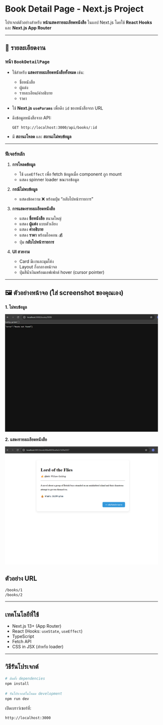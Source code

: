 # Book Detail Page - Next.js Project

โปรเจกต์ตัวอย่างสำหรับ **หน้าแสดงรายละเอียดหนังสือ** ในแอป Next.js โดยใช้ **React Hooks** และ **Next.js App Router**

---

## 📌 รายละเอียดงาน

### หน้า `BookDetailPage`

* ใช้สำหรับ **แสดงรายละเอียดหนังสือทั้งหมด** เช่น:

  * ชื่อหนังสือ
  * ผู้แต่ง
  * รายละเอียด/คำอธิบาย
  * ราคา
* ใช้ **Next.js `useParams`** เพื่อดึง `id` ของหนังสือจาก URL
* ดึงข้อมูลหนังสือจาก API:

  ```
  GET http://localhost:3000/api/books/:id
  ```
* มี **สถานะโหลด** และ **สถานะไม่พบข้อมูล**

---

### ฟีเจอร์หลัก

1. **การโหลดข้อมูล**

   * ใช้ `useEffect` เพื่อ fetch ข้อมูลเมื่อ component ถูก mount
   * แสดง spinner loader ขณะรอข้อมูล

2. **กรณีไม่พบข้อมูล**

   * แสดงข้อความ ❌ พร้อมปุ่ม “กลับไปหน้ารายการ”

3. **การแสดงรายละเอียดหนังสือ**

   * แสดง **ชื่อหนังสือ** ขนาดใหญ่
   * แสดง **ผู้แต่ง** แบบตัวเอียง
   * แสดง **คำอธิบาย**
   * แสดง **ราคา** พร้อมไอคอน 💰
   * ปุ่ม **กลับไปหน้ารายการ**

4. **UI สวยงาม**

   * Card มีเงาและมุมโค้ง
   * Layout กึ่งกลางหน้าจอ
   * ปุ่มสีน้ำเงินพร้อมเอฟเฟกต์ hover (cursor pointer)

---

## 🖼 ตัวอย่างหน้าจอ (ใส่ screenshot ของคุณเอง)


**1. ไม่พบข้อมูล**

![alt text](image-1.png)

**2. แสดงรายละเอียดหนังสือ**

![alt text](image-2.png)


## ตัวอย่าง URL

```
/books/1
/books/2
```

---

## เทคโนโลยีที่ใช้

* Next.js 13+ (App Router)
* React (Hooks: `useState`, `useEffect`)
* TypeScript
* Fetch API
* CSS in JSX (สำหรับ loader)

---

## วิธีรันโปรเจกต์

```bash
# ติดตั้ง dependencies
npm install

# รันโปรเจกต์ในโหมด development
npm run dev
```

เปิดเบราว์เซอร์ที่:

```
http://localhost:3000
```
